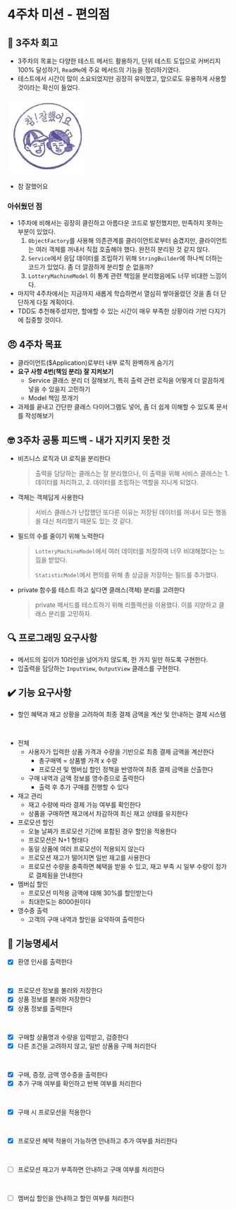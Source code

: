 # 4주차 미션 - 편의점

## 🤔 3주차 회고

- 3주차의 목표는 다양한 테스트 메서드 활용하기, 단위 테스트 도입으로 커버리지 100% 달성하기, `ReadMe`에 주요 메서드의 기능을 정리하기였다.
- 테스트에서 시간이 많이 소요되었지만 굉장히 유익했고, 앞으로도 유용하게 사용할 것이라는 확신이 들었다.

![참 잘했어요](greatJob.png)

- 참 잘했어요

### 아쉬웠던 점

- 1주차에 비해서는 굉장히 클린하고 아름다운 코드로 발전했지만, 만족하지 못하는 부분이 있었다.
    1. `ObjectFactory`를 사용해 의존관계를 클라이언트로부터 숨겼지만, 클라이언트는 여러 객체를 꺼내서 직접 호출해야 했다. 완전히 분리된 것 같지 않다.
    2. `Service`에서 응답 데이터를 조립하기 위해 `StringBuilder`에 하나씩 더하는 코드가 있었다. 좀 더 깔끔하게 분리할 순 없을까?
    3. `LotteryMachineModel` 이 통계 관련 책임을 분리했음에도 너무 비대한 느낌이다.
- 마지막 4주차에서는 지금까지 새롭게 학습하면서 열심히 쌓아올렸던 것을 좀 더 단단하게 다질 계획이다.
- TDD도 추천해주셨지만, 할애할 수 있는 시간이 매우 부족한 상황이라 기반 다지기에 집중할 것이다.

## 😠 4주차 목표

- 클라이언트($Application)로부터 내부 로직 완벽하게 숨기기
- **요구 사항 4번(책임 분리) 잘 지켜보기**
    - Service 클래스 분리 더 잘해보기, 특히 출력 관련 로직을 어떻게 더 깔끔하게 넣을 수 있을지 고민하기
    - Model 책임 쪼개기
- 과제를 끝내고 간단한 클래스 다이어그램도 넣어, 좀 더 쉽게 이해할 수 있도록 문서를 작성해보기

## 🤓 3주차 공통 피드백 - 내가 지키지 못한 것

- 비즈니스 로직과 UI 로직을 분리한다
  > 출력을 담당하는 클래스는 잘 분리했으나, 이 출력을 위해 서비스 클래스는 1. 데이터를 처리하고, 2. 데이터를 조립하는 역할을 지니게 되었다.
- 객체는 객체답게 사용한다
  > 서비스 클래스가 난잡했던 또다른 이유는 저장된 데이터를 꺼내서 모든 행동을 대신 처리했기 때문도 있는 것 같다.
- 필드의 수를 줄이기 위해 노력한다
  > `LotteryMachineModel`에서 여러 데이터를 저장하여 너무 비대해졌다는 느낌을 받았다.
  >
  > `StatisticModel`에서 편의를 위해 총 상금을 저장하는 필드를 추가했다.
- private 함수를 테스트 하고 싶다면 클래스(객체) 분리를 고려한다
  > private 메서드를 테스트하기 위해 리플렉션을 이용했다. 이를 지양하고 클래스 분리를 고민하자.

## 🔍 프로그래밍 요구사항

- 메서드의 길이가 10라인을 넘어가지 않도록, 한 가지 일만 하도록 구현한다.
- 입출력을 담당하는 `InputView`, `OutputView` 클래스를 구현한다.

## ✔️ 기능 요구사항

- 할인 혜택과 재고 상황을 고려하여 최종 결제 금액을 계산 및 안내하는 결제 시스템

<br>

- 전체
    - 사용자가 입력한 상품 가격과 수량을 기반으로 최종 결제 금액을 계산한다
        - 총구매액 = 상품별 가격 x 수량
        - 프로모션 및 멤버십 할인 정책을 반영하여 최종 결제 금액을 산출한다
    - 구매 내역과 금액 정보를 영수증으로 출력한다
        - 출력 후 추가 구매를 진행할 수 있다
- 재고 관리
    - 재고 수량에 따라 결제 가능 여부를 확인한다
    - 상품을 구매하면 재고에서 차감하여 최신 재고 상태를 유지한다
- 프로모션 할인
    - 오늘 날짜가 프로모션 기간에 포함된 경우 할인을 적용한다
    - 프로모션은 N+1 형태다
    - 동일 상품에 여러 프로모션이 적용되지 않는다
    - 프로모션 재고가 떨어지면 일반 재고를 사용한다
    - 프로모션 수량을 충족하면 혜택을 받을 수 있고, 재고 부족 시 일부 수량이 정가로 결제됨을 안내한다
- 멤버십 할인
    - 프로모션 미적용 금액에 대해 30%를 할인받는다
    - 최대한도는 8000원이다
- 영수증 출력
    - 고객의 구매 내역과 할인을 요약하여 출력한다

## 📜 기능명세서

- [x] 환영 인사를 출력한다

<br>

- [x] 프로모션 정보를 불러와 저장한다
- [x] 상품 정보를 불러와 저장한다
- [x] 상품 정보를 출력한다

<br>

- [x] 구매할 상품명과 수량을 입력받고, 검증한다
- [x] 다른 조건을 고려하지 않고, 일반 상품을 구매 처리한다

<br>

- [x] 구매, 증정, 금액 영수증을 출력한다
- [x] 추가 구매 여부를 확인하고 반복 여부를 처리한다

<br>

- [x] 구매 시 프로모션을 적용한다

<br>

- [x] 프로모션 혜택 적용이 가능하면 안내하고 추가 여부를 처리한다

<br>

- [ ] 프로모션 재고가 부족하면 안내하고 구매 여부를 처리한다

<br>

- [ ] 멤버십 할인을 안내하고 할인 여부를 처리한다
